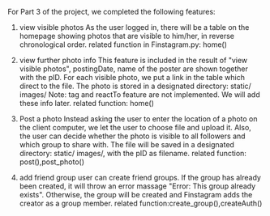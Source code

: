 For Part 3 of the project, we completed the following features:
1) view visible photos
    As the user logged in, there will be a table on the homepage showing photos that are visible to him/her, in reverse chronological order.
    related function in Finstagram.py: home()
    
2) view further photo info
    This feature is included in the result of "view visible photos", postingDate, name of the poster are shown together with the pID. For each visible photo, we put a link in the table which direct to the file. The photo is stored in a designated directory: static/ images/
    Note: tag and reactTo feature are not implemented. We will add these info later.
    related function: home()
     
3) Post a photo
    Instead asking the user to enter the location of a photo on the client computer, we let the user to choose file and upload it. Also, the user can decide whether the photo is visible to all followers and which group to share with. The file will be saved in a designated directory: static/ images/, with the pID as filename.
    related function: post(),post_photo()
    
4) add friend group
    user can create friend groups. If the group has already been created, it will throw an  error massage "Error: This group already exists". Otherwise, the group will be created and Finstagram adds the creator as a group member.
    related function:create_group(),createAuth()
    
    

